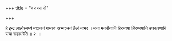 +++
title = "०२ आ नो"

+++

हे इन्द्र त्वन्नोस्मभ्यं व्यञ्जनं गामश्वं अभ्यञ्चनं तैलं चाभर । मना मननीयानि हिरण्यया हिरण्मयानि उपकरणानि सचा सहाभरेति ॥ २ ॥